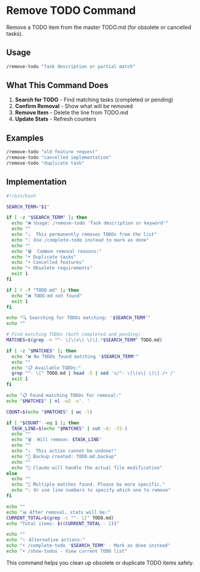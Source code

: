 # Remove TODO Command

Remove a TODO item from the master TODO.md (for obsolete or cancelled tasks).

## Usage

```bash
/remove-todo "Task description or partial match"
```

## What This Command Does

1. **Search for TODO** - Find matching tasks (completed or pending)
2. **Confirm Removal** - Show what will be removed
3. **Remove Item** - Delete the line from TODO.md
4. **Update Stats** - Refresh counters

## Examples

```bash
/remove-todo "old feature request"
/remove-todo "cancelled implementation"
/remove-todo "duplicate task"
```

## Implementation

```bash
#!/bin/bash

SEARCH_TERM="$1"

if [ -z "$SEARCH_TERM" ]; then
  echo "❌ Usage: /remove-todo 'Task description or keyword'"
  echo ""
  echo "⚠️  This permanently removes TODOs from the list"
  echo "💡 Use /complete-todo instead to mark as done"
  echo ""
  echo "🗑️  Common removal reasons:"
  echo "• Duplicate tasks"
  echo "• Cancelled features"
  echo "• Obsolete requirements"
  exit 1
fi

if [ ! -f "TODO.md" ]; then
  echo "❌ TODO.md not found"
  exit 1
fi

echo "🔍 Searching for TODOs matching: '$SEARCH_TERM'"
echo ""

# Find matching TODOs (both completed and pending)
MATCHES=$(grep -n "^- \[\(x\| \)\].*$SEARCH_TERM" TODO.md)

if [ -z "$MATCHES" ]; then
  echo "❌ No TODOs found matching '$SEARCH_TERM'"
  echo ""
  echo "📋 Available TODOs:"
  grep "^- \[" TODO.md | head -5 | sed 's/^- \[\(x\| \)\] /• /'
  exit 1
fi

echo "📋 Found matching TODOs for removal:"
echo "$MATCHES" | nl -w2 -s'. '

COUNT=$(echo "$MATCHES" | wc -l)

if [ "$COUNT" -eq 1 ]; then
  TASK_LINE=$(echo "$MATCHES" | cut -d: -f2-)
  echo ""
  echo "🗑️  Will remove: $TASK_LINE"
  echo ""
  echo "⚠️  This action cannot be undone!"
  echo "💾 Backup created: TODO.md.backup"
  echo ""
  echo "🔧 Claude will handle the actual file modification"
else
  echo ""
  echo "🤔 Multiple matches found. Please be more specific."
  echo "💡 Or use line numbers to specify which one to remove"
fi

echo ""
echo "📊 After removal, stats will be:"
CURRENT_TOTAL=$(grep -c "^- \[" TODO.md)
echo "Total items: $((CURRENT_TOTAL - 1))"

echo ""
echo "✨ Alternative actions:"
echo "• /complete-todo '$SEARCH_TERM' - Mark as done instead"
echo "• /show-todos - View current TODO list"
```

This command helps you clean up obsolete or duplicate TODO items safely.